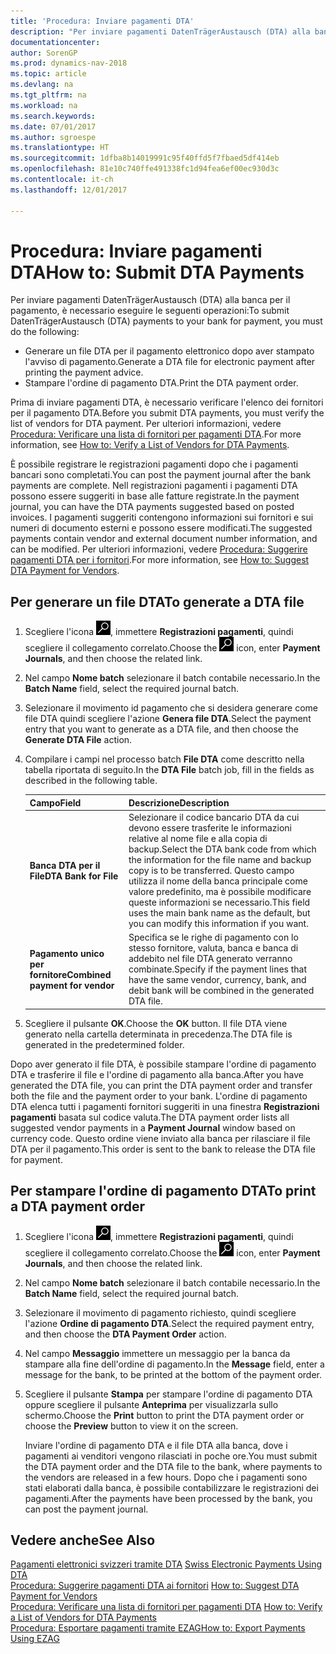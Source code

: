 ```yaml
---
title: 'Procedura: Inviare pagamenti DTA'
description: "Per inviare pagamenti DatenTrägerAustausch (DTA) alla banca per il pagamento, è necessario eseguire determinate attività."
documentationcenter: 
author: SorenGP
ms.prod: dynamics-nav-2018
ms.topic: article
ms.devlang: na
ms.tgt_pltfrm: na
ms.workload: na
ms.search.keywords: 
ms.date: 07/01/2017
ms.author: sgroespe
ms.translationtype: HT
ms.sourcegitcommit: 1dfba8b14019991c95f40ffd5f7fbaed5df414eb
ms.openlocfilehash: 81e10c740ffe491338fc1d94fea6ef00ec930d3c
ms.contentlocale: it-ch
ms.lasthandoff: 12/01/2017

---
```

# <a name="how-to-submit-dta-payments"></a><span data-ttu-id="b65f3-103">Procedura: Inviare pagamenti DTA</span><span class="sxs-lookup"><span data-stu-id="b65f3-103">How to: Submit DTA Payments</span></span>
<span data-ttu-id="b65f3-104">Per inviare pagamenti DatenTrägerAustausch (DTA) alla banca per il pagamento, è necessario eseguire le seguenti operazioni:</span><span class="sxs-lookup"><span data-stu-id="b65f3-104">To submit DatenTrägerAustausch (DTA) payments to your bank for payment, you must do the following:</span></span>  

- <span data-ttu-id="b65f3-105">Generare un file DTA per il pagamento elettronico dopo aver stampato l'avviso di pagamento.</span><span class="sxs-lookup"><span data-stu-id="b65f3-105">Generate a DTA file for electronic payment after printing the payment advice.</span></span>  
- <span data-ttu-id="b65f3-106">Stampare l'ordine di pagamento DTA.</span><span class="sxs-lookup"><span data-stu-id="b65f3-106">Print the DTA payment order.</span></span>  

<span data-ttu-id="b65f3-107">Prima di inviare pagamenti DTA, è necessario verificare l'elenco dei fornitori per il pagamento DTA.</span><span class="sxs-lookup"><span data-stu-id="b65f3-107">Before you submit DTA payments, you must verify the list of vendors for DTA payment.</span></span> <span data-ttu-id="b65f3-108">Per ulteriori informazioni, vedere [Procedura: Verificare una lista di fornitori per pagamenti DTA](how-to-verify-a-list-of-vendors-for-dta-payments.md).</span><span class="sxs-lookup"><span data-stu-id="b65f3-108">For more information, see [How to: Verify a List of Vendors for DTA Payments](how-to-verify-a-list-of-vendors-for-dta-payments.md).</span></span>  

<span data-ttu-id="b65f3-109">È possibile registrare le registrazioni pagamenti dopo che i pagamenti bancari sono completati.</span><span class="sxs-lookup"><span data-stu-id="b65f3-109">You can post the payment journal after the bank payments are complete.</span></span> <span data-ttu-id="b65f3-110">Nell registrazioni pagamenti i pagamenti DTA possono essere suggeriti in base alle fatture registrate.</span><span class="sxs-lookup"><span data-stu-id="b65f3-110">In the payment journal, you can have the DTA payments suggested based on posted invoices.</span></span> <span data-ttu-id="b65f3-111">I pagamenti suggeriti contengono informazioni sui fornitori e sui numeri di documento esterni e possono essere modificati.</span><span class="sxs-lookup"><span data-stu-id="b65f3-111">The suggested payments contain vendor and external document number information, and can be modified.</span></span> <span data-ttu-id="b65f3-112">Per ulteriori informazioni, vedere [Procedura: Suggerire pagamenti DTA per i fornitori](how-to-suggest-dta-payment-for-vendors.md).</span><span class="sxs-lookup"><span data-stu-id="b65f3-112">For more information, see [How to: Suggest DTA Payment for Vendors](how-to-suggest-dta-payment-for-vendors.md).</span></span>  

## <a name="to-generate-a-dta-file"></a><span data-ttu-id="b65f3-113">Per generare un file DTA</span><span class="sxs-lookup"><span data-stu-id="b65f3-113">To generate a DTA file</span></span>  

1.  <span data-ttu-id="b65f3-114">Scegliere l'icona ![Cerca pagina o report](../../media/ui-search/search_small.png "icona Cerca pagina o report"), immettere **Registrazioni pagamenti**, quindi scegliere il collegamento correlato.</span><span class="sxs-lookup"><span data-stu-id="b65f3-114">Choose the ![Search for Page or Report](../../media/ui-search/search_small.png "Search for Page or Report icon") icon, enter **Payment Journals**, and then choose the related link.</span></span>  
2.  <span data-ttu-id="b65f3-115">Nel campo **Nome batch** selezionare il batch contabile necessario.</span><span class="sxs-lookup"><span data-stu-id="b65f3-115">In the **Batch Name** field, select the required journal batch.</span></span>  
3.  <span data-ttu-id="b65f3-116">Selezionare il movimento id pagamento che si desidera generare come file DTA quindi scegliere l'azione **Genera file DTA**.</span><span class="sxs-lookup"><span data-stu-id="b65f3-116">Select the payment entry that you want to generate as a DTA file, and then choose the **Generate DTA File** action.</span></span>  
4.  <span data-ttu-id="b65f3-117">Compilare i campi nel processo batch **File DTA** come descritto nella tabella riportata di seguito.</span><span class="sxs-lookup"><span data-stu-id="b65f3-117">In the **DTA File** batch job, fill in the fields as described in the following table.</span></span>  

    |<span data-ttu-id="b65f3-118">Campo</span><span class="sxs-lookup"><span data-stu-id="b65f3-118">Field</span></span>|<span data-ttu-id="b65f3-119">Descrizione</span><span class="sxs-lookup"><span data-stu-id="b65f3-119">Description</span></span>|  
    |---------------------------------|---------------------------------------|  
    |<span data-ttu-id="b65f3-120">**Banca DTA per il File**</span><span class="sxs-lookup"><span data-stu-id="b65f3-120">**DTA Bank for File**</span></span>|<span data-ttu-id="b65f3-121">Selezionare il codice bancario DTA da cui devono essere trasferite le informazioni relative al nome file e alla copia di backup.</span><span class="sxs-lookup"><span data-stu-id="b65f3-121">Select the DTA bank code from which the information for the file name and backup copy is to be transferred.</span></span> <span data-ttu-id="b65f3-122">Questo campo utilizza il nome della banca principale come valore predefinito, ma è possibile modificare queste informazioni se necessario.</span><span class="sxs-lookup"><span data-stu-id="b65f3-122">This field uses the main bank name as the default, but you can modify this information if you want.</span></span>|  
    |<span data-ttu-id="b65f3-123">**Pagamento unico per fornitore**</span><span class="sxs-lookup"><span data-stu-id="b65f3-123">**Combined payment for vendor**</span></span>|<span data-ttu-id="b65f3-124">Specifica se le righe di pagamento con lo stesso fornitore, valuta, banca e banca di addebito nel file DTA generato verranno combinate.</span><span class="sxs-lookup"><span data-stu-id="b65f3-124">Specify if the payment lines that have the same vendor, currency, bank, and debit bank will be combined in the generated DTA file.</span></span>|  

5.  <span data-ttu-id="b65f3-125">Scegliere il pulsante **OK**.</span><span class="sxs-lookup"><span data-stu-id="b65f3-125">Choose the **OK** button.</span></span> <span data-ttu-id="b65f3-126">Il file DTA viene generato nella cartella determinata in precedenza.</span><span class="sxs-lookup"><span data-stu-id="b65f3-126">The DTA file is generated in the predetermined folder.</span></span>  

<span data-ttu-id="b65f3-127">Dopo aver generato il file DTA, è possibile stampare l'ordine di pagamento DTA e trasferire il file e l'ordine di pagamento alla banca.</span><span class="sxs-lookup"><span data-stu-id="b65f3-127">After you have generated the DTA file, you can print the DTA payment order and transfer both the file and the payment order to your bank.</span></span> <span data-ttu-id="b65f3-128">L'ordine di pagamento DTA elenca tutti i pagamenti fornitori suggeriti in una finestra **Registrazioni pagamenti** basata sul codice valuta.</span><span class="sxs-lookup"><span data-stu-id="b65f3-128">The DTA payment order lists all suggested vendor payments in a **Payment Journal** window based on currency code.</span></span> <span data-ttu-id="b65f3-129">Questo ordine viene inviato alla banca per rilasciare il file DTA per il pagamento.</span><span class="sxs-lookup"><span data-stu-id="b65f3-129">This order is sent to the bank to release the DTA file for payment.</span></span>  

## <a name="to-print-a-dta-payment-order"></a><span data-ttu-id="b65f3-130">Per stampare l'ordine di pagamento DTA</span><span class="sxs-lookup"><span data-stu-id="b65f3-130">To print a DTA payment order</span></span>  

1.  <span data-ttu-id="b65f3-131">Scegliere l'icona ![Cerca pagina o report](../../media/ui-search/search_small.png "icona Cerca pagina o report"), immettere **Registrazioni pagamenti**, quindi scegliere il collegamento correlato.</span><span class="sxs-lookup"><span data-stu-id="b65f3-131">Choose the ![Search for Page or Report](../../media/ui-search/search_small.png "Search for Page or Report icon") icon, enter **Payment Journals**, and then choose the related link.</span></span>  
2.  <span data-ttu-id="b65f3-132">Nel campo **Nome batch** selezionare il batch contabile necessario.</span><span class="sxs-lookup"><span data-stu-id="b65f3-132">In the **Batch Name** field, select the required journal batch.</span></span>  
3.  <span data-ttu-id="b65f3-133">Selezionare il movimento di pagamento richiesto, quindi scegliere l'azione **Ordine di pagamento DTA**.</span><span class="sxs-lookup"><span data-stu-id="b65f3-133">Select the required payment entry, and then choose the **DTA Payment Order** action.</span></span>  
4.  <span data-ttu-id="b65f3-134">Nel campo **Messaggio** immettere un messaggio per la banca da stampare alla fine dell'ordine di pagamento.</span><span class="sxs-lookup"><span data-stu-id="b65f3-134">In the **Message** field, enter a message for the bank, to be printed at the bottom of the payment order.</span></span>  
5.  <span data-ttu-id="b65f3-135">Scegliere il pulsante **Stampa** per stampare l'ordine di pagamento DTA oppure scegliere il pulsante **Anteprima** per visualizzarla sullo schermo.</span><span class="sxs-lookup"><span data-stu-id="b65f3-135">Choose the **Print** button to print the DTA payment order or choose the **Preview** button to view it on the screen.</span></span>  

    <span data-ttu-id="b65f3-136">Inviare l'ordine di pagamento DTA e il file DTA alla banca, dove i pagamenti ai venditori vengono rilasciati in poche ore.</span><span class="sxs-lookup"><span data-stu-id="b65f3-136">You must submit the DTA payment order and the DTA file to the bank, where payments to the vendors are released in a few hours.</span></span> <span data-ttu-id="b65f3-137">Dopo che i pagamenti sono stati elaborati dalla banca, è possibile contabilizzare le registrazioni dei pagamenti.</span><span class="sxs-lookup"><span data-stu-id="b65f3-137">After the payments have been processed by the bank, you can post the payment journal.</span></span>  

## <a name="see-also"></a><span data-ttu-id="b65f3-138">Vedere anche</span><span class="sxs-lookup"><span data-stu-id="b65f3-138">See Also</span></span>  
 <span data-ttu-id="b65f3-139">[Pagamenti elettronici svizzeri tramite DTA](swiss-electronic-payments-using-dta.md) </span><span class="sxs-lookup"><span data-stu-id="b65f3-139">[Swiss Electronic Payments Using DTA](swiss-electronic-payments-using-dta.md) </span></span>  
 <span data-ttu-id="b65f3-140">[Procedura: Suggerire pagamenti DTA ai fornitori](how-to-suggest-dta-payment-for-vendors.md) </span><span class="sxs-lookup"><span data-stu-id="b65f3-140">[How to: Suggest DTA Payment for Vendors](how-to-suggest-dta-payment-for-vendors.md) </span></span>  
 <span data-ttu-id="b65f3-141">[Procedura: Verificare una lista di fornitori per pagamenti DTA](how-to-verify-a-list-of-vendors-for-dta-payments.md) </span><span class="sxs-lookup"><span data-stu-id="b65f3-141">[How to: Verify a List of Vendors for DTA Payments](how-to-verify-a-list-of-vendors-for-dta-payments.md) </span></span>  
 [<span data-ttu-id="b65f3-142">Procedura: Esportare pagamenti tramite EZAG</span><span class="sxs-lookup"><span data-stu-id="b65f3-142">How to: Export Payments Using EZAG</span></span>](how-to-export-payments-using-ezag.md)

